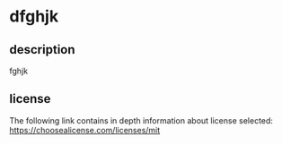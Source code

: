 # dfghjk

## description

fghjk


## license

The following link contains in depth information about license selected: 
    https://choosealicense.com/licenses/mit
